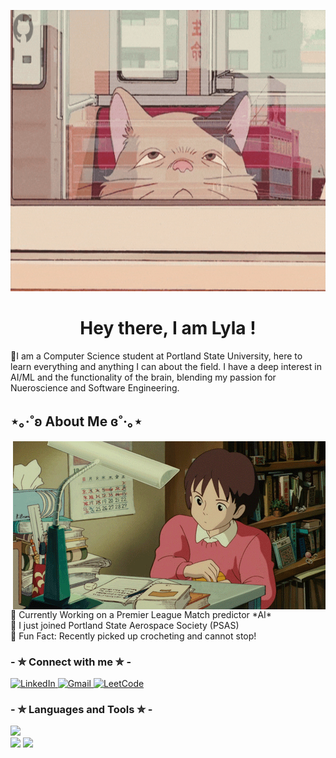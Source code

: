 <!-- MasterHead -->
<p align="center">
    <img src="https://github.com/lylashukur/lylashukur/blob/main/Full%20time%20coder...%20part-time%20hobby%20hoarder!.gif" alt="GitHub Banner" style="width:950px; height:450px; justify-content: contain"/>
</p>

<h1 align="center"> Hey there, I am Lyla !</h1>


<p> 🌱I am a Computer Science student at Portland State University, here to learn everything and anything I can about the field. I have a deep interest in AI/ML and the functionality of the brain, blending my passion for Nueroscience and Software Engineering.</p>

<h2>⋆｡‧˚ʚ About Me ɞ˚‧｡⋆</h2>

<!--<p>𓇼Currently Working on a Premier League Match predictor 2.0 utilizing AI <br/>
    𓇼I just joined Portland State Aerospace Society (PSAS) <br/>
    𓇼Fun Fact: I am currently trying to master roller skating... <br/></p>-->

<img align="right" alt="studying-gif" width="500" top="100" src="https://raw.githubusercontent.com/lylashukur/lylashukur/main/munchingStudying.gif">

<p>
  🌱 Currently Working on a Premier League Match predictor *AI* <br/>
  🚀 I just joined Portland State Aerospace Society (PSAS) <br/>
  🧶 Fun Fact: Recently picked up crocheting and cannot stop! <br/>
</p>

<h3>- ✮ Connect with me ✮ -</h3>
<p>
  <a href="https://www.linkedin.com/in/lyla-shukur-991895257/" target="_blank">
    <img src="https://img.shields.io/badge/LinkedIn-0077B5?style=for-the-badge&logo=linkedin&logoColor=white" alt="LinkedIn" />
  </a>
  <a href="mailto:lylashukur2@gmail.com" target="_blank">
    <img src="https://img.shields.io/badge/Gmail-D14836?style=for-the-badge&logo=gmail&logoColor=white" alt="Gmail" />
  </a>
  <a href="https://leetcode.com/u/thaiteaslayer/" target="_blank">
    <img src="https://img.shields.io/badge/LeetCode-FFA116?style=for-the-badge&logo=leetcode&logoColor=white" alt="LeetCode" />
  </a>
</p>

<h3>- ✮ Languages and Tools ✮ -</h3>
<p>
  <img src="https://skillicons.dev/icons?i=git,cpp,discord,github,gitlab,sklearn"/>
  <br/>
  <img src="https://skillicons.dev/icons?i=vim,postgres,py,linux"/>
  <img src="https://skillicons.dev/icons?i=html,vscode,blender,postgres,latex,css"/>
</p>





